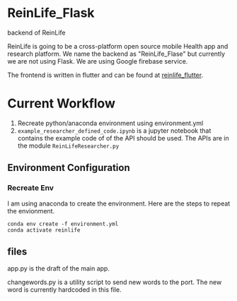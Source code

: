 
# ReinLife_Flask
 backend of ReinLife

 ReinLife is going to be a cross-platform open source mobile Health app and research platform.
 We name the backend as "ReinLife_Flase" but currently we are not using Flask. We are using Google firebase service.
 
 The frontend is written in flutter and can be found at [reinlife_flutter](https://github.com/ReinLife-AC297r/reinlife_flutter).

# Current Workflow
1. Recreate python/anaconda environment using environment.yml
2. `example_researcher_defined_code.ipynb` is a jupyter notebook that contains the example code of of the API should be used. The APIs are in the module `ReinLifeResearcher.py`


## Environment Configuration
<!--
### Create Envionement
 conda activate relearnlife
 conda install flask requests
### Save Env
 conda env export > environment.yml)
-->
### Recreate Env
I am using anaconda to create the environment. Here are the steps to repeat the envionment.
```
conda env create -f environment.yml
conda activate reinlife
```
## files
app.py is the draft of the main app.

changewords.py is a utility script to send new words to the port. The new word is currently hardcoded in this file.
